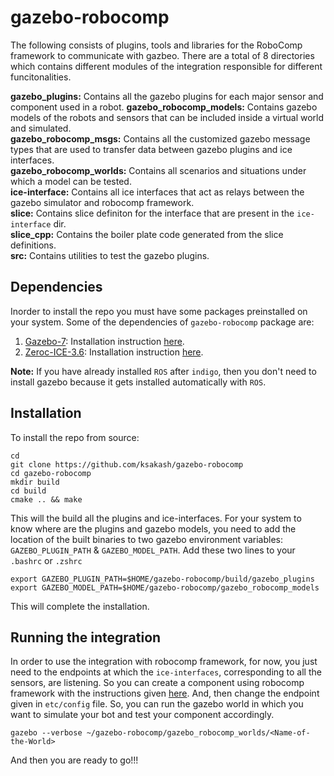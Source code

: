 # gazebo-robocomp
The following consists of plugins, tools and libraries for the RoboComp framework to communicate with gazbeo. There are a total of 8 directories which contains different modules of the integration responsible for different funcitonalities.

**gazebo_plugins:** Contains all the gazebo plugins for each major sensor and component used in a robot.
**gazebo_robocomp_models:** Contains gazebo models of the robots and sensors that can be included inside a virtual world and
simulated.<br/>
**gazebo_robocomp_msgs:** Contains all the customized gazebo message types that are used to transfer data between gazebo
plugins and ice interfaces.<br/>
**gazebo_robocomp_worlds:** Contains all scenarios and situations under which a model can be tested.<br/>
**ice-interface:** Contains all ice interfaces that act as relays between the gazebo simulator and robocomp framework.<br/>
**slice:** Contains slice definiton for the interface that are present in the `ice-interface` dir.<br/>
**slice_cpp:** Contains the boiler plate code generated from the slice definitions.<br/>
**src:** Contains utilities to test the gazebo plugins.<br/>

## Dependencies
Inorder to install the repo you must have some packages preinstalled on your system. Some of the dependencies of `gazebo-robocomp` package are:

1. [Gazebo-7](http://gazebosim.org/): Installation instruction [here](http://gazebosim.org/tutorials?tut=install_ubuntu&cat=install).
2. [Zeroc-ICE-3.6](https://doc.zeroc.com/ice/3.6): Installation instruction [here](https://zeroc.com/downloads/ice/3.6).

**Note:** If you have already installed `ROS` after `indigo`, then you don't need to install gazebo because it gets installed automatically with `ROS`.

## Installation
To install the repo from source:

```
cd
git clone https://github.com/ksakash/gazebo-robocomp
cd gazebo-robocomp
mkdir build
cd build
cmake .. && make
```

This will the build all the plugins and ice-interfaces. For your system to know where are the plugins and gazebo models, you need to add the location of the built binaries to two gazebo environment variables: `GAZEBO_PLUGIN_PATH` & `GAZEBO_MODEL_PATH`. Add these two lines to your `.bashrc` or `.zshrc`

```
export GAZEBO_PLUGIN_PATH=$HOME/gazebo-robocomp/build/gazebo_plugins
export GAZEBO_MODEL_PATH=$HOME/gazebo-robocomp/gazebo_robocomp_models
```

This will complete the installation.

## Running the integration

In order to use the integration with robocomp framework, for now, you just need to the endpoints at which the `ice-interfaces`, corresponding to all the sensors, are listening. So you can create a component using robocomp framework with the instructions given [here](https://github.com/robocomp/robocomp/blob/master/doc/robocompdsl.md). And, then change the endpoint given in `etc/config` file. So, you can run the gazebo world in which you want to simulate your bot and test your component accordingly.

```
gazebo --verbose ~/gazebo-robocomp/gazebo_robocomp_worlds/<Name-of-the-World>
```

And then you are ready to go!!!
